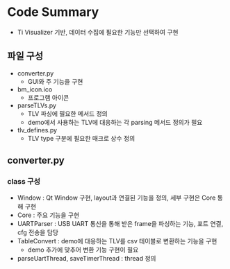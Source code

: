 # Code Summary
* Ti Visualizer 기반, 데이터 수집에 필요한 기능만 선택하여 구현

## 파일 구성
* converter.py
    * GUI와 주 기능을 구현
* bm_icon.ico
    * 프로그램 아이콘
* parseTLVs.py
    * TLV 파싱에 필요한 메서드 정의
    * demo에서 사용하는 TLV에 대응하는 각 parsing 메서드 정의가 필요
* tlv_defines.py
    * TLV type 구분에 필요한 매크로 상수 정의

## converter.py
### class 구성
* Window : Qt Window 구현, layout과 연결된 기능을 정의, 세부 구현은 Core 통해 구현
* Core : 주요 기능을 구현
* UARTParser : USB UART 통신을 통해 받은 frame을 파싱하는 기능, 포트 연결, cfg 전송을 담당
* TableConvert : demo에 대응하는 TLV를 csv 테이블로 변환하는 기능을 구현
    * demo 추가에 맞추어 변환 기능 구현이 필요
* parseUartThread, saveTimerThread : thread 정의